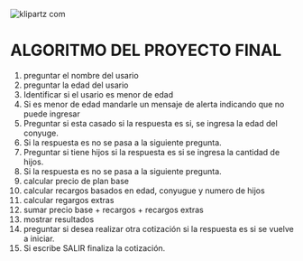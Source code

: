 ![klipartz com](https://user-images.githubusercontent.com/26189854/106708264-2be8d880-65b8-11eb-8052-37d3cb68f91b.png)


# ALGORITMO DEL PROYECTO FINAL

1. preguntar el nombre del usario 
2. preguntar la edad del usario
3. Identificar si el usario es menor de edad
4. Si es menor de edad mandarle un mensaje de alerta indicando que no puede ingresar
5. Preguntar si esta casado si la respuesta es si, se ingresa la edad del conyuge.
6. Si la respuesta es no se pasa a la siguiente pregunta.
7. Preguntar si tiene hijos  si la respuesta es si se ingresa la cantidad de hijos.
8. Si la respuesta es no se pasa a la siguiente pregunta.
9. calcular precio de plan base
10. calcular recargos basados en edad, conyugue y numero de hijos
11. calcular regargos extras
12. sumar precio base + recargos + recargos extras
13. mostrar resultados
14. preguntar si desea realizar otra cotización si la respuesta es si se vuelve a iniciar.
15. Si escribe SALIR finaliza la cotización.

